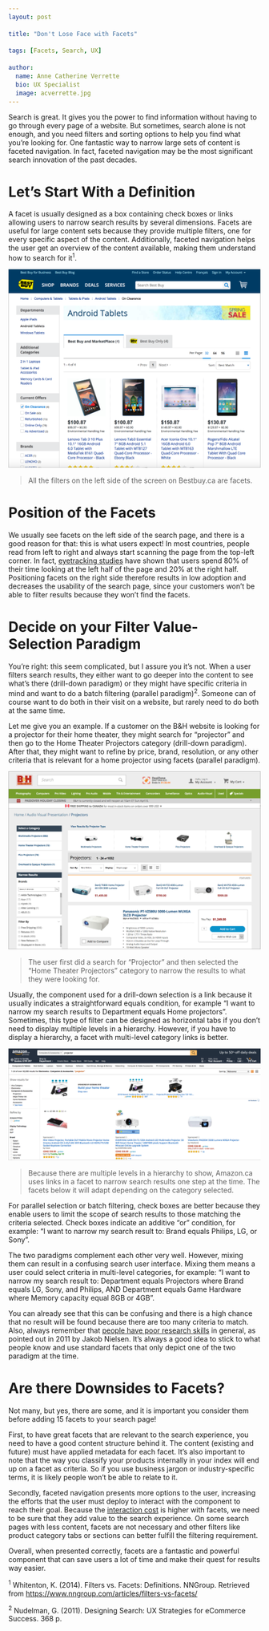 ```yaml
---
layout: post

title: "Don't Lose Face with Facets"

tags: [Facets, Search, UX]

author:
  name: Anne Catherine Verrette
  bio: UX Specialist
  image: acverrette.jpg
---
```


Search is great. It gives you the power to find information without having to go through every page of a website. But sometimes, search alone is not enough, and you need filters and sorting options to help you find what you’re looking for. One fantastic way to narrow large sets of content is faceted navigation. In fact, faceted navigation may be the most significant search innovation of the past decades. 

<!-- more -->

# Let’s Start With a Definition 

A facet is usually designed as a box containing check boxes or links allowing users to narrow search results by several dimensions. Facets are useful for large content sets because they provide multiple filters, one for every specific aspect of the content. Additionally, faceted navigation helps the user get an overview of the content available, making them understand how to search for it<sup>1</sup>.

![bestbuy](/images/2018-04-18-facets/bestbuy.png)
> All the filters on the left side of the screen on Bestbuy.ca are facets.


# Position of the Facets

We usually see facets on the left side of the search page, and there is a good reason for that: this is what users expect! In most countries, people read from left to right and always start scanning the page from the top-left corner. In fact, [eyetracking studies](https://www.nngroup.com/articles/horizontal-attention-leans-left/) have shown that users spend 80% of their time looking at the left half of the page and 20% at the right half. Positioning facets on the right side therefore results in low adoption and decreases the usability of the search page, since your customers won’t be able to filter results because they won’t find the facets.


# Decide on your Filter Value-Selection Paradigm

You’re right: this seem complicated, but I assure you it’s not. When a user filters search results, they either want to go deeper into the content to see what’s there (drill-down paradigm) or they might have specific criteria in mind and want to do a batch filtering (parallel paradigm)<sup>2</sup>. Someone can of course want to do both in their visit on a website, but rarely need to do both at the same time. 



Let me give you an example. If a customer on the B&H website is looking for a projector for their home theater, they might search for “projector” and then go to the Home Theater Projectors category (drill-down paradigm). After that, they might want to refine by price, brand, resolution, or any other criteria that is relevant for a home projector using facets (parallel paradigm).

 
![bh](/images/2018-04-18-facets/bh.png)
> The user first did a search for “Projector” and then selected the “Home Theater Projectors” category to narrow the results to what they were looking for. 
 
 Usually, the component used for a drill-down selection is a link because it usually indicates a straightforward equals condition, for example “I want to narrow my search results to Department equals Home projectors”. Sometimes, this type of filter can be designed as horizontal tabs if you don’t need to display multiple levels in a hierarchy. However, if you have to display a hierarchy, a facet with multi-level category links is better.


![amazon](/images/2018-04-18-facets/amazon.png)
> Because there are multiple levels in a hierarchy to show, Amazon.ca uses links in a facet to narrow search results one step at the time. The facets below it will adapt depending on the category selected. 

For parallel selection or batch filtering, check boxes are better because they enable users to limit the scope of search results to those matching the criteria selected. Check boxes indicate an additive “or” condition, for example: “I want to narrow my search result to: Brand equals Philips, LG, or Sony”. 
 
The two paradigms complement each other very well. However, mixing them can result in a confusing search user interface. Mixing them means a user could select criteria in multi-level categories, for example: “I want to narrow my search result to: Department equals Projectors where Brand equals LG, Sony, and Philips, AND Department equals Game Hardware where Memory capacity equal 8GB or 4GB”. 

You can already see that this can be confusing and there is a high chance that no result will be found because there are too many criteria to match. Also, always remember that [people have poor research skills](https://www.nngroup.com/articles/incompetent-search-skills/) in general, as pointed out in 2011 by Jakob Nielsen. It’s always a good idea to stick to what people know and use standard facets that only depict one of the two paradigm at the time.

# Are there Downsides to Facets?

Not many, but yes, there are some, and it is important you consider them before adding 15 facets to your search page! 

First, to have great facets that are relevant to the search experience, you need to have a good content structure behind it. The content (existing and future) must have applied metadata for each facet. It’s also important to note that the way you classify your products internally in your index will end up on a facet as criteria. So if you use business jargon or industry-specific terms, it is likely people won’t be able to relate to it. 

Secondly, faceted navigation presents more options to the user, increasing the efforts that the user must deploy to interact with the component to reach their goal. Because the [interaction cost](https://www.nngroup.com/articles/interaction-cost-definition/) is higher with facets, we need to be sure that they add value to the search experience. On some search pages with less content, facets are not necessary and other filters like product category tabs or sections can better fulfill the filtering requirement.

Overall, when presented correctly, facets are a fantastic and powerful component that can save users a lot of time and make their quest for results way easier. 




<sup>1</sup> Whitenton, K. (2014). Filters vs. Facets: Definitions. NNGroup. Retrieved from https://www.nngroup.com/articles/filters-vs-facets/

<sup>2</sup> Nudelman, G. (2011). Designing Search: UX Strategies for eCommerce Success. 368 p.
